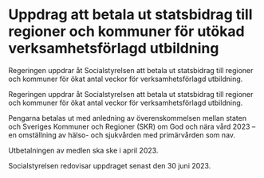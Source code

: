 # Uppdrag att betala ut statsbidrag till regioner och kommuner för utökad verksamhetsförlagd utbildning

Regeringen uppdrar åt Socialstyrelsen att betala ut statsbidrag till regioner och kommuner för ökat antal veckor för verksamhetsförlagd utbildning.

Regeringen uppdrar åt Socialstyrelsen att betala ut statsbidrag till regioner och kommuner för ökat antal veckor för verksamhetsförlagd utbildning.

Pengarna betalas ut med anledning av överenskommelsen mellan staten och Sveriges Kommuner och Regioner (SKR) om God och nära vård 2023 – en omställning av hälso- och sjukvården med primärvården som nav.

Utbetalningen av medlen ska ske i april 2023.

Socialstyrelsen redovisar uppdraget senast den 30 juni 2023.
